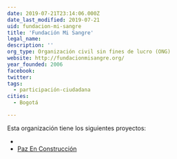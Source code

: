 ```yaml
---
date: 2019-07-21T23:14:06.000Z
date_last_modified: 2019-07-21
uid: fundacion-mi-sangre
title: 'Fundación Mi Sangre'
legal_name: 
description: ''
org_type: Organización civil sin fines de lucro (ONG)
website: http://fundacionmisangre.org/
year_founded: 2006
facebook: 
twitter: 
tags:
  - participación-ciudadana
cities: 
  - Bogotá

---
```


Esta organización tiene los siguientes proyectos:

- [](/proyectos/az-en-construccion)
- [Paz En Construcción](/proyectos/paz-en-construccion)
